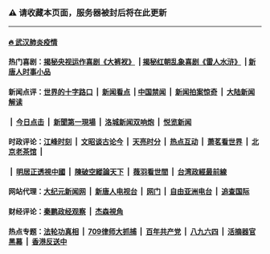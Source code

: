 ### ⚠️ 请收藏本页面，服务器被封后将在此更新

---

#### [🔥 武汉肺炎疫情](http://64.227.105.221:10000/videos/corona/)

#### 热门喜剧：[揭秘央视运作喜剧《大裤衩》](http://64.227.105.221:10000/videos/res/big-shorts/) &nbsp;|&nbsp;[揭秘红朝乱象喜剧《雷人水浒》](http://64.227.105.221:10000/videos/res/OutlawsOfMarsh/) &nbsp;|&nbsp;[新唐人时事小品](http://64.227.105.221:10000/videos/res/comedy/)

#### 新闻点评：[世界的十字路口](http://64.227.105.221/tanghao/) &nbsp;|&nbsp; [新闻看点](http://64.227.105.221/news-insight/) &nbsp;|&nbsp;[中国禁闻](http://64.227.105.221/ntdtv-news/) &nbsp;|&nbsp; [新闻拍案惊奇](http://64.227.105.221/dayu/) &nbsp;|&nbsp; [大陆新闻解读](http://64.227.105.221/ntdtv-comedy/)
####   &nbsp;|&nbsp;  [今日点击](http://64.227.105.221/news-click/)  &nbsp;|&nbsp; [新聞第一現場](http://64.227.105.221/primary-scene/) &nbsp;|&nbsp; [洛城新闻双响炮](http://64.227.105.221/la-news/) &nbsp;|&nbsp; [悦览新闻](http://64.227.105.221/dingyue/)

#### 时政评论：[江峰时刻](http://64.227.105.221/today-in-history/) &nbsp;|&nbsp; [文昭谈古论今](http://64.227.105.221/wenzhao/) &nbsp;|&nbsp; [天亮时分](http://64.227.105.221/tianliang/) &nbsp;|&nbsp; [热点互动](http://64.227.105.221/ntdtv-rdhd/) &nbsp;|&nbsp; [萧茗看世界](http://64.227.105.221/simonegao/) &nbsp;|&nbsp; [北京老茶馆](http://64.227.105.221/teahouse/)  &nbsp;|&nbsp;  
####   &nbsp;|&nbsp;  [明居正透視中國](http://64.227.105.221/decoding-china/)  &nbsp;|&nbsp; [陳破空縱論天下](http://64.227.105.221/pokong/)  &nbsp;|&nbsp; [薇羽看世間](http://64.227.105.221/weiyu/)  &nbsp;|&nbsp; [台湾政經最前線](http://64.227.105.221/taiwan/)   

#### 网站代理：[大纪元新闻网](http://64.227.105.221:10080/gb/) &nbsp;|&nbsp; [新唐人电视台](http://64.227.105.221:8808/gb/) &nbsp;|&nbsp; [网门](http://64.227.105.221:11000/) &nbsp;|&nbsp; [自由亚洲电台](http://64.227.105.221:9800/mandarin/) &nbsp;|&nbsp; [追查国际](http://64.227.105.221:10010/)

#### 财经评论：[秦鹏政经观察](http://64.227.105.221/qinpeng/) &nbsp;|&nbsp; [杰森視角 ](http://64.227.105.221/jason/)

#### 热点专题：[法轮功真相](http://64.227.105.221:10000/videos/truth.html) &nbsp;|&nbsp; [709律师大抓捕](http://64.227.105.221:10000/videos/709/) &nbsp;|&nbsp; [百年共产党](http://64.227.105.221:10000/videos/ccp.html) &nbsp;|&nbsp; [八九六四](http://64.227.105.221:10000/videos/88/)  &nbsp;|&nbsp; [活摘器官黑幕](http://64.227.105.221:10000/videos/res/Organs/)  &nbsp;|&nbsp; [香港反送中](http://64.227.105.221:10000/videos/res/hk/) 

<img src='http://gfw-breaker.win/link7.md' width='0px' height='0px'/>

